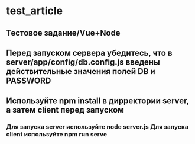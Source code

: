 # test_article
Тестовое задание/Vue+Node
----------------------------------------
Перед запуском сервера убедитесь, что в server/app/config/db.config.js введены действительные значения полей DB и PASSWORD
----------------------------------------
Используйте npm install в дирректории server, а затем client перед запуском
----------------------------------------
<h3>Для запуска server используйте node server.js
Для запуска client используйте npm run serve</h3>
